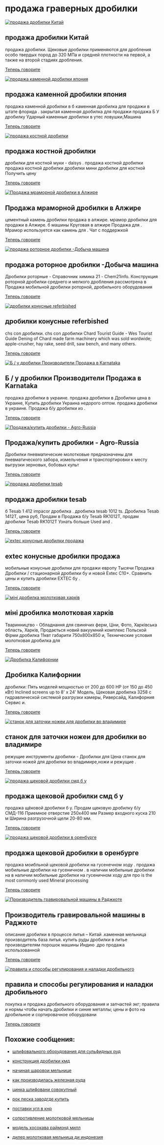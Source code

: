 # продажа граверных дробилки
<a href="https://ru.ecuriezuff.be/products/" target="_blank">![продажа дробилки Китай](https://github.com/millmachine/images/raw/main/635.jpg)</a>
## продажа дробилки Китай
продажа дробилки. Щековые дробилки применяются для дробления особо твердых пород до 320 МПа и средней плотности на первой, а также на второй стадиях дробления.
<a href="https://ru.ecuriezuff.be/products/" target="_blank">Теперь говорите</a>
<a href="https://ru.ecuriezuff.be/products/" target="_blank">![продажа каменной дробилки япония](https://github.com/millmachine/images/raw/main/201.jpg)</a>
## продажа каменной дробилки япония
продажа каменной дробилки в б каменная дробилка для продажи в штате флорида . закрытая каменная дробилка для продажи продажа Б У дробилку Ударный каменные дробилки в утес ловушки,Машина 
<a href="https://ru.ecuriezuff.be/products/" target="_blank">Теперь говорите</a>
<a href="https://ru.ecuriezuff.be/products/" target="_blank">![продажа костной дробилки](https://github.com/millmachine/images/raw/main/599.jpg)</a>
## продажа костной дробилки
дробилки для костной муки - daisys . продажа костной дробилки продажа костной дробилки дробилки мини  дробилки для костной  Получить цену
<a href="https://ru.ecuriezuff.be/products/" target="_blank">Теперь говорите</a>
<a href="https://ru.ecuriezuff.be/products/" target="_blank">![Продажа мраморной дробилки в Алжире](https://github.com/millmachine/images/raw/main/246.jpg)</a>
## Продажа мраморной дробилки в Алжире
цементный камень дробилки продажа в алжире. мрамор дробилки для продажи в Алжире. б машины Круговая в алжире Продажа для . Мрамор используется как камень для . Чат с поддержкой
<a href="https://ru.ecuriezuff.be/products/" target="_blank">Теперь говорите</a>
<a href="https://ru.ecuriezuff.be/products/" target="_blank">![продажа роторное дробилки -Добыча машина](https://github.com/millmachine/images/raw/main/225.jpg)</a>
## продажа роторное дробилки -Добыча машина
Дробилки роторные - Справочник химика 21 - Chem21info. Конструкция роторной дробилки среднего и мелкого дробления рассмотрена в Продажа мобильной дробилки роторной, дробильного оборудования
<a href="https://ru.ecuriezuff.be/products/" target="_blank">Теперь говорите</a>
<a href="https://ru.ecuriezuff.be/products/" target="_blank">![дробилки конусные referbished](https://github.com/millmachine/images/raw/main/1.jpg)</a>
## дробилки конусные referbished
chs con дробилки. chs con дробилки Chard Tourist Guide - Wes Tourist Guide Dening of Chard made farm machinery which was sold wordwide; apple-crusher, hay rake, seed drill, saw bench, and many others.
<a href="https://ru.ecuriezuff.be/products/" target="_blank">Теперь говорите</a>
<a href="https://ru.ecuriezuff.be/products/" target="_blank">![Б / у дробилки Производители Продажа в Karnataka](https://github.com/millmachine/images/raw/main/444.jpg)</a>
## Б / у дробилки Производители Продажа в Karnataka
продажа дробилки в украине. продажа дробилки в Дробилки цена в Украине, Купить дробилки Украина недорого оптом. продажа дробилки в украине. Продажа б/у дробилки из .
<a href="https://ru.ecuriezuff.be/products/" target="_blank">Теперь говорите</a>
<a href="https://ru.ecuriezuff.be/products/" target="_blank">![Продажа/купить дробилки  - Agro-Russia](https://github.com/millmachine/images/raw/main/198.jpg)</a>
## Продажа/купить дробилки  - Agro-Russia
Дробилки пневматические молотковые предназначены для пневматического забора, измельчения и транспортировки к месту выгрузки зерновых, бобовых культ
<a href="https://ru.ecuriezuff.be/products/" target="_blank">Теперь говорите</a>
<a href="https://ru.ecuriezuff.be/products/" target="_blank">![продажа дробилки tesab](https://github.com/millmachine/images/raw/main/10.jpg)</a>
## продажа дробилки tesab
б Tesab 1 412 impacor дробилка . дробилка tesab 1012 ts. Дробилка Tesab 1412T, цена руб, Продам в Продажа б/у Tesab RK1012T, продам дробилки Tesab RK1012T Узнать больше Used and .
<a href="https://ru.ecuriezuff.be/products/" target="_blank">Теперь говорите</a>
<a href="https://ru.ecuriezuff.be/products/" target="_blank">![extec конусные дробилки продажа](https://github.com/millmachine/images/raw/main/689.jpg)</a>
## extec конусные дробилки продажа
мобильные конусные дробилки для продажи европу Тысячи Продажа Дробилки / стационарной дробилки бу и новой Extec С10+. Сравнить цены и купить дробилки EXTEC бу .
<a href="https://ru.ecuriezuff.be/products/" target="_blank">Теперь говорите</a>
<a href="https://ru.ecuriezuff.be/products/" target="_blank">![міні дробилка молотковая харків](https://github.com/millmachine/images/raw/main/373.jpg)</a>
## міні дробилка молотковая харків
Тваринництво - Обладнання для свинячих ферм, Ціни, Фото, Харківська область, Харків, Продається новий вакуумний комплекс Польской Фірми дробилка 11квт габарити 750х800х850 и, Технические условия молотковая дробилка для 
<a href="https://ru.ecuriezuff.be/products/" target="_blank">Теперь говорите</a>
<a href="https://ru.ecuriezuff.be/products/" target="_blank">![Дробилка Калифорнии](https://github.com/millmachine/images/raw/main/497.jpg)</a>
## Дробилка Калифорнии
дробилки: Пять моделей мощностью от 200 до 600 HP (от 150 до 450 кВт) Inclined screens up to 8' x 24' Модель, Щековая дробилка 3258 с гидравлической системой разгрузки камеры, Риверсайд, Калифорния Сервис и.
<a href="https://ru.ecuriezuff.be/products/" target="_blank">Теперь говорите</a>
<a href="https://ru.ecuriezuff.be/products/" target="_blank">![станок для заточки ножеи для дробилки во владимире](https://github.com/millmachine/images/raw/main/207.jpg)</a>
## станок для заточки ножеи для дробилки во владимире
режущие инструменты дробилки - Дробилки для Цена станок для заточки ножей для дробилки во владимире,ножи и режущие .
<a href="https://ru.ecuriezuff.be/products/" target="_blank">Теперь говорите</a>
<a href="https://ru.ecuriezuff.be/products/" target="_blank">![продажа щековой дробилки смд б у](https://github.com/millmachine/images/raw/main/532.jpg)</a>
## продажа щековой дробилки смд б у
продажа щёковой дробилки б у. Продам щековую дробилку б/у СМД-116 Приемное отверстие 250х400 мм Размер входного куска 210 м Ширина разгрузочной щели 20-80 мм.
<a href="https://ru.ecuriezuff.be/products/" target="_blank">Теперь говорите</a>
<a href="https://ru.ecuriezuff.be/products/" target="_blank">![продажа щековой дробилки в оренбурге](https://github.com/millmachine/images/raw/main/587.jpg)</a>
## продажа щековой дробилки в оренбурге
продажа моибльной щековой дробилки на гусенечном ходу . продажа мобильные дробилки на гусеничном . в наличии мобильные дробилки на в наличии мобильные дробилки на гусеничном ходу для про is the most commonly used Mineral processing 
<a href="https://ru.ecuriezuff.be/products/" target="_blank">Теперь говорите</a>
<a href="https://ru.ecuriezuff.be/products/" target="_blank">![Производитель гравировальной машины в Раджкоте](https://github.com/millmachine/images/raw/main/293.jpg)</a>
## Производитель гравировальной машины в Раджкоте
описание дробилки в процессе литья – Китай .каменная мельница производитель база литья. купить руды дробилки в литье производителям порошок машины Индию .дро  продажа использованной 
<a href="https://ru.ecuriezuff.be/products/" target="_blank">Теперь говорите</a>
<a href="https://ru.ecuriezuff.be/products/" target="_blank">![правила и способы регулирования и наладки дробильного ](https://github.com/millmachine/images/raw/main/469.jpg)</a>
## правила и способы регулирования и наладки дробильного 
покупка и продажа дробильного оборудования и запчастей экг; правила и нормы чтобы начать дробилки и синие металлы; цены и фото на дробильное и сортировачное оборудовани
<a href="https://ru.ecuriezuff.be/products/" target="_blank">Теперь говорите</a>
## Похожие сообщения:
* [шлифовального оборудования для сульфидных руд](%D1%88%D0%BB%D0%B8%D1%84%D0%BE%D0%B2%D0%B0%D0%BB%D1%8C%D0%BD%D0%BE%D0%B3%D0%BE%20%D0%BE%D0%B1%D0%BE%D1%80%D1%83%D0%B4%D0%BE%D0%B2%D0%B0%D0%BD%D0%B8%D1%8F%20%D0%B4%D0%BB%D1%8F%20%D1%81%D1%83%D0%BB%D1%8C%D1%84%D0%B8%D0%B4%D0%BD%D1%8B%D1%85%20%D1%80%D1%83%D0%B4.md)
* [конструкция дробилки кмд](%D0%BA%D0%BE%D0%BD%D1%81%D1%82%D1%80%D1%83%D0%BA%D1%86%D0%B8%D1%8F%20%D0%B4%D1%80%D0%BE%D0%B1%D0%B8%D0%BB%D0%BA%D0%B8%20%D0%BA%D0%BC%D0%B4.md)
* [начиная шаровои мельнице](%D0%BD%D0%B0%D1%87%D0%B8%D0%BD%D0%B0%D1%8F%20%D1%88%D0%B0%D1%80%D0%BE%D0%B2%D0%BE%D0%B8%20%D0%BC%D0%B5%D0%BB%D1%8C%D0%BD%D0%B8%D1%86%D0%B5.md)
* [как производилась железная руда](%D0%BA%D0%B0%D0%BA%20%D0%BF%D1%80%D0%BE%D0%B8%D0%B7%D0%B2%D0%BE%D0%B4%D0%B8%D0%BB%D0%B0%D1%81%D1%8C%20%D0%B6%D0%B5%D0%BB%D0%B5%D0%B7%D0%BD%D0%B0%D1%8F%20%D1%80%D1%83%D0%B4%D0%B0.md)
* [цинка шлифовани совокупный](%D1%86%D0%B8%D0%BD%D0%BA%D0%B0%20%D1%88%D0%BB%D0%B8%D1%84%D0%BE%D0%B2%D0%B0%D0%BD%D0%B8%20%D1%81%D0%BE%D0%B2%D0%BE%D0%BA%D1%83%D0%BF%D0%BD%D1%8B%D0%B9.md)
* [рок песка заводгде купить](%D1%80%D0%BE%D0%BA%20%D0%BF%D0%B5%D1%81%D0%BA%D0%B0%20%D0%B7%D0%B0%D0%B2%D0%BE%D0%B4%D0%B3%D0%B4%D0%B5%20%D0%BA%D1%83%D0%BF%D0%B8%D1%82%D1%8C.md)
* [поставки угл в кнр](%D0%BF%D0%BE%D1%81%D1%82%D0%B0%D0%B2%D0%BA%D0%B8%20%D1%83%D0%B3%D0%BB%20%D0%B2%20%D0%BA%D0%BD%D1%80.md)
* [сопротивление молотковой мельницы](%D1%81%D0%BE%D0%BF%D1%80%D0%BE%D1%82%D0%B8%D0%B2%D0%BB%D0%B5%D0%BD%D0%B8%D0%B5%20%D0%BC%D0%BE%D0%BB%D0%BE%D1%82%D0%BA%D0%BE%D0%B2%D0%BE%D0%B9%20%D0%BC%D0%B5%D0%BB%D1%8C%D0%BD%D0%B8%D1%86%D1%8B.md)
* [модель хосокава раймонд милл](%D0%BC%D0%BE%D0%B4%D0%B5%D0%BB%D1%8C%20%D1%85%D0%BE%D1%81%D0%BE%D0%BA%D0%B0%D0%B2%D0%B0%20%D1%80%D0%B0%D0%B9%D0%BC%D0%BE%D0%BD%D0%B4%20%D0%BC%D0%B8%D0%BB%D0%BB.md)
* [дилер молотковая мельница ди индонезия](%D0%B4%D0%B8%D0%BB%D0%B5%D1%80%20%D0%BC%D0%BE%D0%BB%D0%BE%D1%82%D0%BA%D0%BE%D0%B2%D0%B0%D1%8F%20%D0%BC%D0%B5%D0%BB%D1%8C%D0%BD%D0%B8%D1%86%D0%B0%20%D0%B4%D0%B8%20%D0%B8%D0%BD%D0%B4%D0%BE%D0%BD%D0%B5%D0%B7%D0%B8%D1%8F.md)
